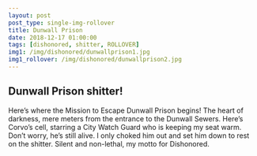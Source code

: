 ```yaml
---
layout: post
post_type: single-img-rollover
title: Dunwall Prison
date: 2018-12-17 01:00:00
tags: [dishonored, shitter, ROLLOVER]
img1: /img/dishonored/dunwallprison1.jpg
img1_rollover: /img/dishonored/dunwallprison2.jpg
---
```

## Dunwall Prison shitter!

Here’s where the Mission to Escape Dunwall Prison begins! The heart of darkness, mere meters from the entrance to the Dunwall Sewers. Here’s Corvo’s cell, starring a City Watch Guard who is keeping my seat warm. Don’t worry, he’s still alive. I only choked him out and set him down to rest on the shitter. Silent and non-lethal, my motto for Dishonored.
